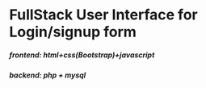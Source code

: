 <h1> FullStack User Interface for Login/signup form</h1>
<h5> frontend: html+css(Bootstrap)+javascript</h5>
<h5> backend: php + mysql</h5>
